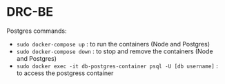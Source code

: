 # DRC-BE

Postgres commands: <br>

- `sudo docker-compose up` : to run the containers (Node and Postgres)
- `sudo docker-compose down` : to stop and remove the containers (Node and Postgres)
- `sudo docker exec -it db-postgres-container psql -U [db username]` : to access the postgress container

